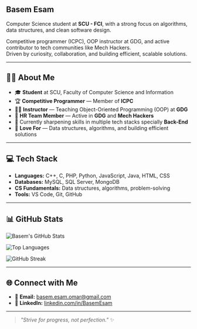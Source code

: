 ## Basem Esam

Computer Science student at **SCU - FCI**, with a strong focus on algorithms, data structures, and clean software design.

Competitive programmer (ICPC), OOP instructor at GDG, and active contributor to tech communities like Mech Hackers.  
Driven by curiosity, collaboration, and building efficient, scalable solutions.

---

## 👨‍💻 About Me

- 🎓 **Student** at SCU, Faculty of Computer Science and Information
- 🏆 **Competitive Programmer** — Member of **ICPC**
- 👨‍🏫 **Instructor** — Teaching Object-Oriented Programming (OOP) at **GDG**
- 💼 **HR Team Member** — Active in **GDG** and **Mech Hackers**
- 🌱 Currently sharpening skills in multiple tech stacks specially **Back-End**
- 🌟 **Love For** — Data structures, algorithms, and building efficient solutions

---

## 💻 Tech Stack

- **Languages:** C++, C, PHP, Python, JavaScript, Java, HTML, CSS
- **Databases:** MySQL, SQL Server, MongoDB
- **CS Fundamentals:** Data structures, algorithms, problem-solving
- **Tools:** VS Code, Git, GitHub

---

## 📊 GitHub Stats

![Basem's GitHub Stats](https://github-readme-stats.vercel.app/api?username=Basem3sam&show_icons=true&theme=radical&count_private=true&hide=prs,issues)

![Top Languages](https://github-readme-stats.vercel.app/api/top-langs/?username=Basem3sam&layout=compact&theme=radical)

![GitHub Streak](https://streak-stats.demolab.com?user=Basem3sam&theme=radical)

---

## 🌐 Connect with Me

- 📧 **Email:** [basem.esam.omar@gmail.com](mailto:basem.esam.omar@gmail.com)
- 💼 **LinkedIn:** [linkedin.com/in/BasemEsam](https://www.linkedin.com/in/BasemEsam)

---

> _"Strive for progress, not perfection."_ ✨
